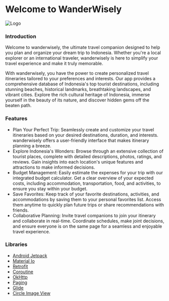 
# Welcome to WanderWisely



![Logo](https://cdn.discordapp.com/attachments/1095194298984714390/1116683093433143346/Cari_Tempat_Recommended_For_You_Lombok_Indonesia_Central_Jakarta_Indonesia_Gunung_Rinjani_National_Monument_4.6_2131_reviews_4.6_105.587_reviews_Kategori_All_Pantai_Sejarah_Taman_National_Alam_Pantai_In.png)


### Introduction 
Welcome to wanderwisely, the ultimate travel companion designed to help you plan and organize your dream trip to Indonesia. Whether you're a local explorer or an international traveler, wanderwisely is here to simplify your travel experience and make it truly memorable.

With wanderwisely, you have the power to create personalized travel itineraries tailored to your preferences and interests. Our app provides a comprehensive database of Indonesia's top tourist destinations, including stunning beaches, historical landmarks, breathtaking landscapes, and vibrant cities. Explore the rich cultural heritage of Indonesia, immerse yourself in the beauty of its nature, and discover hidden gems off the beaten path.


### Features

- Plan Your Perfect Trip: Seamlessly create and customize your travel itineraries based on your desired destinations, duration, and interests. wanderwisely offers a user-friendly interface that makes itinerary planning a breeze.
- Explore Indonesia's Wonders: Browse through an extensive collection of tourist places, complete with detailed descriptions, photos, ratings, and reviews. Gain insights into each location's unique features and attractions to make informed decisions.
- Budget Management: Easily estimate the expenses for your trip with our integrated budget calculator. Get a clear overview of your expected costs, including accommodation, transportation, food, and activities, to ensure you stay within your budget.
- Save Favorites: Keep track of your favorite destinations, activities, and accommodations by saving them to your personal favorites list. Access them anytime to quickly plan future trips or share recommendations with friends.
- Collaborative Planning: Invite travel companions to join your itinerary and collaborate in real-time. Coordinate schedules, make joint decisions, and ensure everyone is on the same page for a seamless and enjoyable travel experience.


### Libraries

 - [Android Jetpack](https://developer.android.com/jetpack/getting-started?authuser=3&%3Bhl=id&hl=id)
 - [Material Io](https://m3.material.io/)
 - [Retrofit](https://square.github.io/retrofit/)
 - [Coroutine](https://developer.android.com/kotlin/coroutines?hl=id)
 - [OkHttp](https://square.github.io/okhttp/)
 - [Paging](https://developer.android.com/topic/libraries/architecture/paging/v3-overview?hl=id)
 - [Glide](https://github.com/bumptech/glide)
 - [Circle Image View](https://github.com/hdodenhof/CircleImageView)


